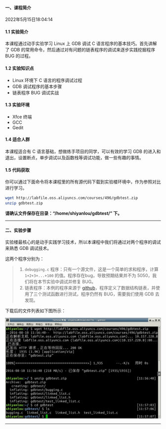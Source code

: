 #### 一、课程简介

2022年5月15日18:04:14



#### 1.1 实验简介

本课程通过动手实验学习 Linux 上 GDB 调试 C 语言程序的基本技巧。首先讲解了 GDB 的常用命令，然后通过对有问题的链表程序的调试来逐步实践挖掘程序 BUG 的过程。

#### 1.2 实验知识点

- Linux 环境下 C 语言的程序调试过程
- GDB 调试程序的基本步骤
- 链表程序 BUG 调试实战

#### 1.3 实验环境

- Xfce 终端
- GCC
- Gedit

#### 1.4 适合人群

本课程适合有 C 语言基础，想做练手项目的同学，可以有效的学习 GDB 的进入和退出，设置断点，单步调试以及函数栈等调试功能，做一些有趣的事情。

#### 1.5 代码获取

你可以通过下面命令将本课程里的所有源代码下载到实验楼环境中，作为参照对比进行学习。

```bash
wget http://labfile.oss.aliyuncs.com/courses/496/gdbtest.zip
unzip gdbtest.zip
```

**请确认文件保存在目录：“/home/shiyanlou/gdbtest/” 下。**

---



#### 二、实验步骤



实验楼最核心的是动手实践学习技术，所以本课程中我们将通过对两个程序的调试来熟悉 GDB 调试技术。

这两个程序分别为：

> 1. `debugging.c` 程序：只有一个源文件，这是一个简单的求和程序，计算 `1+2+3+...+100` 的值。程序存在bug，导致预期结果并不为 5050，我们将在本节实验中调试并修复 BUG。
> 2. 链表程序：本例的程序来源于 [github](http://github.com/cs202/cs202-gdb-tutorial)，程序定义了数据结构链表，并使用了三个测试函数进行测试，程序仍然有 BUG，需要我们使用 GDB 去发现。

下载后的文件列表如下图所示：

![1-2-1](0.0_课程简介.assets/document-uid13labid1682timestamp1470801455844.png)



---

